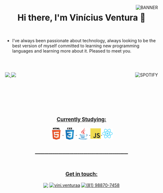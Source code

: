 <a href="https://www.linkedin.com/in/viniventura/" target="blank"><img align="right" src="https://i.imgur.com/0fpmzvo.png" alt="BANNER"/></a>

<h1 align="center">Hi there, I'm Vinícius Ventura 👋</h1> <br/> 

- I've always been passionate about technology, always looking to be the best version of myself committed to learning new programming languages ​​and learning more about it. Pleased to meet you.

</br>
</br>



<a href="https://open.spotify.com/user/12181315956?si=5f87ee4568e0418e" target="blank"><img align="right" src="https://spotify-github-profile.vercel.app/api/view?uid=12181315956&cover_image=true&theme=default" alt="SPOTIFY"/></a>



 <a href="https://github.com/vinivent">
  <img height="180em" src="https://github-readme-stats.vercel.app/api?username=vinivent&show_icons=true&theme=radical"/>
  <img height="183em" src="https://github-readme-stats.vercel.app/api/top-langs/?username=vinivent&layout=compact&langs_count=16&theme=radical"/>

</br>
</br>
</br>
</br>
</br>
</br>
</br>

<h3 align="center" style="font-size:17px">Currently Studying:</h3>

<div align="center" style= "display: inline_block">
    <img align="center" alt"HTML5" src="https://raw.githubusercontent.com/devicons/devicon/master/icons/html5/html5-original-wordmark.svg" idth="40" height="40"/> 
    <img align="center" alt"CSS3" src="https://raw.githubusercontent.com/devicons/devicon/master/icons/css3/css3-original-wordmark.svg" width="40" height="40"/>
    <img align="center" alt"JAVA" src="https://raw.githubusercontent.com/devicons/devicon/master/icons/java/java-original.svg" width="40" height="40"/> 
    <img align="center" alt"JAVA" src="https://raw.githubusercontent.com/devicons/devicon/master/icons/javascript/javascript-original.svg" width="35" height="35"/> 
    <img align="center" alt"JAVA" src="https://raw.githubusercontent.com/devicons/devicon/master/icons/react/react-original.svg" width="35" height="35"/> 
</div>

</br>
  <p align ="center">________________________________________________</p>
</br>



<h3 align="center" style="font-size:17px">Get in touch:</h3>
<p align="center">
<a href="https://linkedin.com/in/viniventura" target="blank"><img align="center" src="https://img.shields.io/badge/LinkedIn-0077B5?style=for-the-badge&logo=linkedin&logoColor=white"/></a>
<a href="https://instagram.com/vini.venturaa" target="blank"><img align="center" src="https://img.shields.io/badge/Instagram-E4405F?style=for-the-badge&logo=instagram&logoColor=white" alt="vini.venturaa"/></a>
<a href="https://wa.me/5581988707458" target="blank"><img align="center" src="https://img.shields.io/badge/WhatsApp-25D366?style=for-the-badge&logo=whatsapp&logoColor=white" alt="(81) 98870-7458" /></a>
</p></br>
